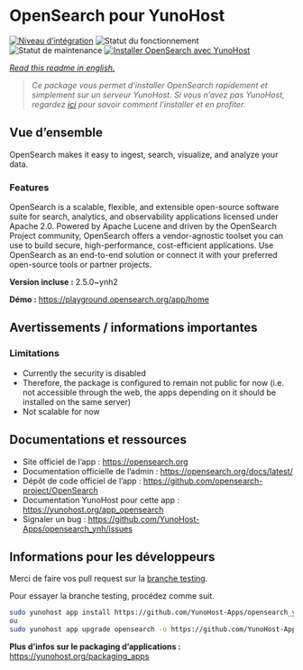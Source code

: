 <!--
N.B.: This README was automatically generated by https://github.com/YunoHost/apps/tree/master/tools/README-generator
It shall NOT be edited by hand.
-->

# OpenSearch pour YunoHost

[![Niveau d’intégration](https://dash.yunohost.org/integration/opensearch.svg)](https://dash.yunohost.org/appci/app/opensearch) ![Statut du fonctionnement](https://ci-apps.yunohost.org/ci/badges/opensearch.status.svg) ![Statut de maintenance](https://ci-apps.yunohost.org/ci/badges/opensearch.maintain.svg)
[![Installer OpenSearch avec YunoHost](https://install-app.yunohost.org/install-with-yunohost.svg)](https://install-app.yunohost.org/?app=opensearch)

*[Read this readme in english.](./README.md)*

> *Ce package vous permet d’installer OpenSearch rapidement et simplement sur un serveur YunoHost.
Si vous n’avez pas YunoHost, regardez [ici](https://yunohost.org/#/install) pour savoir comment l’installer et en profiter.*

## Vue d’ensemble

OpenSearch makes it easy to ingest, search, visualize, and analyze your data.


### Features

OpenSearch is a scalable, flexible, and extensible open-source software suite for search, analytics, and observability applications licensed under Apache 2.0. Powered by Apache Lucene and driven by the OpenSearch Project community, OpenSearch offers a vendor-agnostic toolset you can use to build secure, high-performance, cost-efficient applications. Use OpenSearch as an end-to-end solution or connect it with your preferred open-source tools or partner projects.


**Version incluse :** 2.5.0~ynh2

**Démo :** https://playground.opensearch.org/app/home
## Avertissements / informations importantes

### Limitations
 - Currently the security is disabled
 - Therefore, the package is configured to remain not public for now (i.e. not accessible through the web, the apps depending on it should be installed on the same server)
 - Not scalable for now

## Documentations et ressources

* Site officiel de l’app : <https://opensearch.org>
* Documentation officielle de l’admin : <https://opensearch.org/docs/latest/>
* Dépôt de code officiel de l’app : <https://github.com/opensearch-project/OpenSearch>
* Documentation YunoHost pour cette app : <https://yunohost.org/app_opensearch>
* Signaler un bug : <https://github.com/YunoHost-Apps/opensearch_ynh/issues>

## Informations pour les développeurs

Merci de faire vos pull request sur la [branche testing](https://github.com/YunoHost-Apps/opensearch_ynh/tree/testing).

Pour essayer la branche testing, procédez comme suit.

``` bash
sudo yunohost app install https://github.com/YunoHost-Apps/opensearch_ynh/tree/testing --debug
ou
sudo yunohost app upgrade opensearch -u https://github.com/YunoHost-Apps/opensearch_ynh/tree/testing --debug
```

**Plus d’infos sur le packaging d’applications :** <https://yunohost.org/packaging_apps>